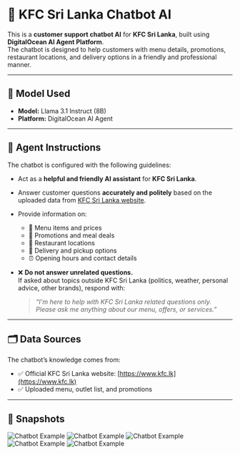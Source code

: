 # 🤖 KFC Sri Lanka Chatbot AI

This is a **customer support chatbot AI** for **KFC Sri Lanka**, built using **DigitalOcean AI Agent Platform**.  
The chatbot is designed to help customers with menu details, promotions, restaurant locations, and delivery options in a friendly and professional manner.

---

## 🧠 Model Used
- **Model:** Llama 3.1 Instruct (8B)
- **Platform:** DigitalOcean AI Agent

---

## 🎯 Agent Instructions
The chatbot is configured with the following guidelines:

- Act as a **helpful and friendly AI assistant** for **KFC Sri Lanka**.
- Answer customer questions **accurately and politely** based on the uploaded data from [KFC Sri Lanka website](https://www.kfc.lk).
- Provide information on:
  - 🍗 Menu items and prices  
  - 🎉 Promotions and meal deals  
  - 📍 Restaurant locations  
  - 🚚 Delivery and pickup options  
  - ⏰ Opening hours and contact details  

- ❌ **Do not answer unrelated questions.**  
  If asked about topics outside KFC Sri Lanka (politics, weather, personal advice, other brands), respond with:  
  > *“I'm here to help with KFC Sri Lanka related questions only. Please ask me anything about our menu, offers, or services.”*

---

## 🗂️ Data Sources
The chatbot’s knowledge comes from:
- ✅ Official KFC Sri Lanka website: [https://www.kfc.lk](https://www.kfc.lk)  
- ✅ Uploaded menu, outlet list, and promotions  

---

## 📸 Snapshots
![Chatbot Example](https://raw.githubusercontent.com/sumudu-k/KFC-Sri-Lanka-Chatbot-AI/refs/heads/main/Snapshots%20%F0%9F%93%B8/chat1.png)
![Chatbot Example](https://raw.githubusercontent.com/sumudu-k/KFC-Sri-Lanka-Chatbot-AI/refs/heads/main/Snapshots%20%F0%9F%93%B8/chat2.png)
![Chatbot Example](https://raw.githubusercontent.com/sumudu-k/KFC-Sri-Lanka-Chatbot-AI/refs/heads/main/Snapshots%20%F0%9F%93%B8/chat3.png)
![Chatbot Example](https://raw.githubusercontent.com/sumudu-k/KFC-Sri-Lanka-Chatbot-AI/refs/heads/main/Snapshots%20%F0%9F%93%B8/chat4.png)
![Chatbot Example](https://raw.githubusercontent.com/sumudu-k/KFC-Sri-Lanka-Chatbot-AI/refs/heads/main/Snapshots%20%F0%9F%93%B8/config.png)



